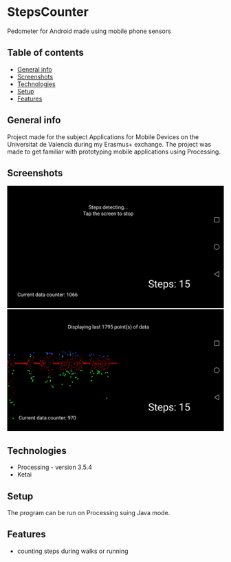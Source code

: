 # StepsCounter
Pedometer for Android made using mobile phone sensors

## Table of contents
* [General info](#general-info)
* [Screenshots](#screenshots)
* [Technologies](#technologies)
* [Setup](#setup)
* [Features](#features)

## General info
Project made for the subject Applications for Mobile Devices on the Universitat de Valencia during my Erasmus+ exchange. The project was made to get familiar with prototyping mobile applications using Processing.

## Screenshots
![screenshot1](img/screenshot1.jpg) ![screenshot2](img/screenshot2.jpg)

## Technologies
* Processing - version 3.5.4
* Ketai

## Setup
The program can be run on Processing suing Java mode.

## Features
* counting steps during walks or running

